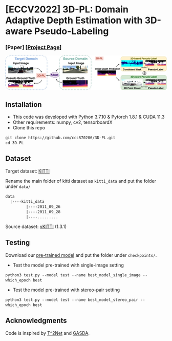 # [ECCV2022] 3D-PL: Domain Adaptive Depth Estimation with 3D-aware Pseudo-Labeling
### [Paper] [[Project Page](https://ccc870206.github.io/3D-PL/)]
<div align=center><img src="https://github.com/ccc870206/3D-PL/blob/main/figure/teaser.jpg"/></div>

## Installation
* This code was developed with Python 3.7.10 & Pytorch 1.8.1 & CUDA 11.3
* Other requirements: numpy, cv2, tensorboardX
* Clone this repo
```
git clone https://github.com/ccc870206/3D-PL.git
cd 3D-PL
```

## Dataset
Target dataset: [KITTI](http://www.cvlibs.net/datasets/kitti/raw_data.php)

Rename the main folder of kitti dataset as `kitti_data` and put the folder under `data/`
```
data
  |----kitti_data 
         |----2011_09_26         
         |----2011_09_28        
         |----......... 
```
Source dataset: [vKITTI](https://europe.naverlabs.com/Research/Computer-Vision/Proxy-Virtual-Worlds/) (1.3.1)

## Testing
Download our [pre-trained model](https://drive.google.com/drive/folders/1ZeCHo7ktv1zAu1R-bA29DLJ0SbcLbrIy?usp=sharing) and put the folder under `checkpoints/`. 

- Test the model pre-trained with single-image setting
```
python3 test.py --model test --name best_model_single_image --which_epoch best
```

- Test the model pre-trained with stereo-pair setting
```
python3 test.py --model test --name best_model_stereo_pair --which_epoch best
```

## Acknowledgments
Code is inspired by [T^2Net](https://github.com/lyndonzheng/Synthetic2Realistic) and [GASDA](https://github.com/sshan-zhao/GASDA).
